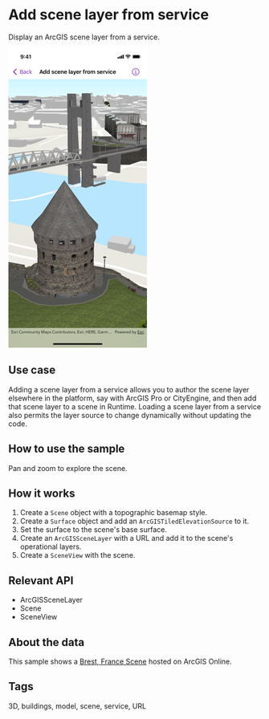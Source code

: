 # Add scene layer from service

Display an ArcGIS scene layer from a service.

![Screenshot of add scene layer from service sample](add-scene-layer-from-service.png)

## Use case

Adding a scene layer from a service allows you to author the scene layer elsewhere in the platform, say with ArcGIS Pro or CityEngine, and then add that scene layer to a scene in Runtime. Loading a scene layer from a service also permits the layer source to change dynamically without updating the code.

## How to use the sample

Pan and zoom to explore the scene.

## How it works

1. Create a `Scene` object with a topographic basemap style.
2. Create a `Surface` object and add an `ArcGISTiledElevationSource` to it.
3. Set the surface to the scene's base surface.
4. Create an `ArcGISSceneLayer` with a URL and add it to the scene's operational layers.
5. Create a `SceneView` with the scene.

## Relevant API

* ArcGISSceneLayer
* Scene
* SceneView

## About the data

This sample shows a [Brest, France Scene](https://tiles.arcgis.com/tiles/P3ePLMYs2RVChkJx/arcgis/rest/services/Buildings_Brest/SceneServer/layers/0) hosted on ArcGIS Online.

## Tags

3D, buildings, model, scene, service, URL